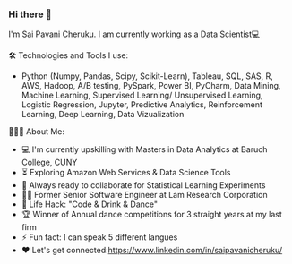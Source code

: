 ### Hi there 👋

I'm Sai Pavani Cheruku. I am currently working as a Data Scientist💻

🛠️ Technologies and Tools I use:
- Python (Numpy, Pandas, Scipy, Scikit-Learn), Tableau, SQL, SAS, R, AWS, Hadoop, A/B testing, PySpark, Power BI, PyCharm, Data Mining, Machine Learning, Supervised Learning/ Unsupervised Learning, Logistic Regression, Jupyter, Predictive Analytics, Reinforcement Learning, Deep Learning, Data Vizualization

👨🏻‍💻 About Me:

- 💻 I'm currently upskilling with Masters in Data Analytics at Baruch College, CUNY
- ⏳ Exploring Amazon Web Services & Data Science Tools
- 🚀 Always ready to collaborate for Statistical Learning Experiments
- 👨‍💻 Former Senior Software Engineer at Lam Research Corporation
- 🎯 Life Hack: "Code & Drink & Dance"
- 🏆 Winner of Annual dance competitions for 3 straight years at my last firm
- ⚡ Fun fact: I can speak 5 different langues
- ❤️ Let's get connected:https://www.linkedin.com/in/saipavanicheruku/
